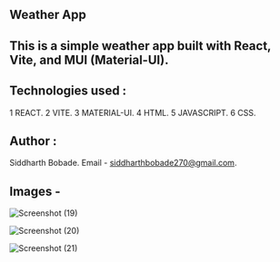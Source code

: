 ## Weather App

## This is a simple weather app built with React, Vite, and MUI (Material-UI).

## Technologies used :
1 REACT.
2 VITE.
3 MATERIAL-UI.
4 HTML.
5 JAVASCRIPT.
6 CSS.

## Author :
Siddharth Bobade.
Email - siddharthbobade270@gmail.com.

## Images - 
![Screenshot (19)](https://github.com/Siddharthbobade/CSS-Mini_Project/assets/142419287/c3dee1cf-ed0d-4ca3-8d38-a73fa78f7c05)

![Screenshot (20)](https://github.com/Siddharthbobade/CSS-Mini_Project/assets/142419287/fd05bc30-d444-4c78-b4c7-94e865b30153)

![Screenshot (21)](https://github.com/Siddharthbobade/CSS-Mini_Project/assets/142419287/1e63bf8d-e1b4-4424-9045-f14cab3bcf80)










